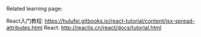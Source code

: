 Related learning page:

React入门教程: https://hulufei.gitbooks.io/react-tutorial/content/jsx-spread-attributes.html 
React: http://reactjs.cn/react/docs/tutorial.html
